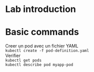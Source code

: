 # Lab introduction 
# Basic commands  
Creer un pod avec un fichier YAML  
``kubectl create -f pod-definition.yaml``  
Verifier  
``kubectl get pods``  
``kubectl describe pod myapp-pod``
